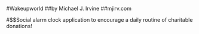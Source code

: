 #Wakeupworld
##by Michael J. Irvine
##mjirv.com

#$$Social alarm clock application to encourage a daily routine of charitable donations!